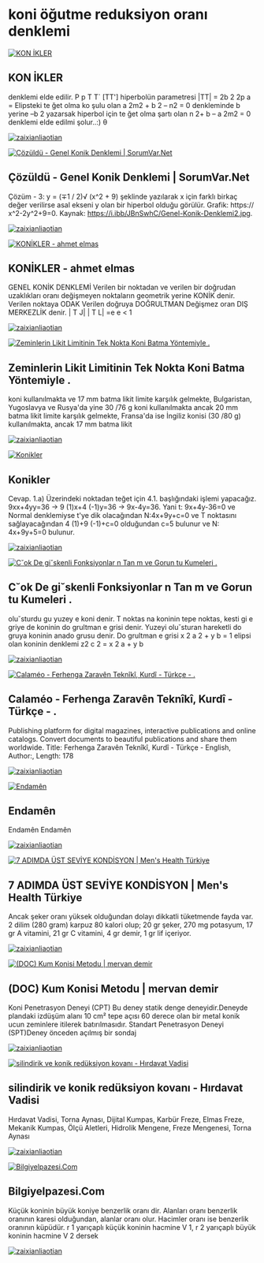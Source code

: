 # koni öğutme reduksiyon oranı denklemi
<a href="https://mnn.zoosnet.net/LR/Chatpre.aspx?id=MNN94995150&p=https://topgrinding.com/" target="_blank">![KON İKLER](https://github.com/technlg/images/blob/main/3.jpg)</a>
## KON İKLER
denklemi elde edilir. P p T T` [TT'] hiperbolün parametresi |TT| = 2b 2 2p a = Elipsteki te ğet olma ko şulu olan a 2m2 + b 2 – n2 = 0 denkleminde b yerine –b 2 yazarsak hiperbol için te ğet olma şartı olan n 2+ b – a 2m2 = 0 denklemi elde edilmi şolur..:) θ
<a href="https://mnn.zoosnet.net/LR/Chatpre.aspx?id=MNN94995150&p=https://topgrinding.com/" target="_blank"><img src="https://github.com/technlg/images/raw/main/chat11.jpg" alt="zaixianliaotian"/></a><a href="//whatsapp.shibangsoft.com/WhatsApp.php" ><img src="https://github.com/technlg/images/raw/main/chat11.png" alt=""></a>
<a href="https://mnn.zoosnet.net/LR/Chatpre.aspx?id=MNN94995150&p=https://topgrinding.com/" target="_blank">![Çözüldü - Genel Konik Denklemi | SorumVar.Net](https://github.com/technlg/images/blob/main/48.jpg)</a>
## Çözüldü - Genel Konik Denklemi | SorumVar.Net
Çözüm - 3: y = (∓1 / 2)√ (x^2 + 9) şeklinde yazılarak x için farklı birkaç değer verilirse asal ekseni y olan bir hiperbol olduğu görülür. Grafik: https:// x^2-2y^2+9=0. Kaynak: https://i.ibb/JBnSwhC/Genel-Konik-Denklemi2.jpg.
<a href="https://mnn.zoosnet.net/LR/Chatpre.aspx?id=MNN94995150&p=https://topgrinding.com/" target="_blank"><img src="https://github.com/technlg/images/raw/main/chat11.jpg" alt="zaixianliaotian"/></a><a href="//whatsapp.shibangsoft.com/WhatsApp.php" ><img src="https://github.com/technlg/images/raw/main/chat11.png" alt=""></a>
<a href="https://mnn.zoosnet.net/LR/Chatpre.aspx?id=MNN94995150&p=https://topgrinding.com/" target="_blank">![KONİKLER - ahmet elmas](https://github.com/technlg/images/blob/main/18.jpg)</a>
## KONİKLER - ahmet elmas
GENEL KONİK DENKLEMİ Verilen bir noktadan ve verilen bir doğrudan uzaklıkları oranı değişmeyen noktaların geometrik yerine KONİK denir. Verilen noktaya ODAK Verilen doğruya DOĞRULTMAN Değişmez oran DIŞ MERKEZLİK denir. | T J| | T L| =e e < 1
<a href="https://mnn.zoosnet.net/LR/Chatpre.aspx?id=MNN94995150&p=https://topgrinding.com/" target="_blank"><img src="https://github.com/technlg/images/raw/main/chat11.jpg" alt="zaixianliaotian"/></a><a href="//whatsapp.shibangsoft.com/WhatsApp.php" ><img src="https://github.com/technlg/images/raw/main/chat11.png" alt=""></a>
<a href="https://mnn.zoosnet.net/LR/Chatpre.aspx?id=MNN94995150&p=https://topgrinding.com/" target="_blank">![Zeminlerin Likit Limitinin Tek Nokta Koni Batma Yöntemiyle .](https://github.com/technlg/images/blob/main/7.jpg)</a>
## Zeminlerin Likit Limitinin Tek Nokta Koni Batma Yöntemiyle .
koni kullanılmakta ve 17 mm batma likit limite karşılık gelmekte, Bulgaristan, Yugoslavya ve Rusya'da yine 30 /76 g koni kullanılmakta ancak 20 mm batma likit limite karşılık gelmekte, Fransa'da ise İngiliz konisi (30 /80 g) kullanılmakta, ancak 17 mm batma likit
<a href="https://mnn.zoosnet.net/LR/Chatpre.aspx?id=MNN94995150&p=https://topgrinding.com/" target="_blank"><img src="https://github.com/technlg/images/raw/main/chat11.jpg" alt="zaixianliaotian"/></a><a href="//whatsapp.shibangsoft.com/WhatsApp.php" ><img src="https://github.com/technlg/images/raw/main/chat11.png" alt=""></a>
<a href="https://mnn.zoosnet.net/LR/Chatpre.aspx?id=MNN94995150&p=https://topgrinding.com/" target="_blank">![Konikler](https://github.com/technlg/images/blob/main/6.jpg)</a>
## Konikler
Cevap. 1.a) Üzerindeki noktadan teğet için 4.1. başlığındaki işlemi yapacağız. 9xx+4yy=36 → 9 (1)x+4 (-1)y=36 → 9x-4y=36. Yani t: 9x+4y-36=0 ve Normal denklemiyse t'ye dik olacağından N:4x+9y+c=0 ve T noktasını sağlayacağından 4 (1)+9 (-1)+c=0 olduğundan c=5 bulunur ve N: 4x+9y+5=0 bulunur.
<a href="https://mnn.zoosnet.net/LR/Chatpre.aspx?id=MNN94995150&p=https://topgrinding.com/" target="_blank"><img src="https://github.com/technlg/images/raw/main/chat11.jpg" alt="zaixianliaotian"/></a><a href="//whatsapp.shibangsoft.com/WhatsApp.php" ><img src="https://github.com/technlg/images/raw/main/chat11.png" alt=""></a>
<a href="https://mnn.zoosnet.net/LR/Chatpre.aspx?id=MNN94995150&p=https://topgrinding.com/" target="_blank">![C˘ok De gi˘skenli Fonksiyonlar n Tan m ve Gorun tu Kumeleri .](https://github.com/technlg/images/blob/main/39.jpg)</a>
## C˘ok De gi˘skenli Fonksiyonlar n Tan m ve Gorun tu Kumeleri .
olu˘sturdu gu yuzey e koni denir. T noktas na koninin tepe noktas, kesti gi e griye de koninin do grultman e grisi denir. Yuzeyi olu˘sturan hareketli do gruya koninin anado grusu denir. Do grultman e grisi x 2 a 2 + y b = 1 elipsi olan koninin denklemi z2 c 2 = x 2 a + y b
<a href="https://mnn.zoosnet.net/LR/Chatpre.aspx?id=MNN94995150&p=https://topgrinding.com/" target="_blank"><img src="https://github.com/technlg/images/raw/main/chat11.jpg" alt="zaixianliaotian"/></a><a href="//whatsapp.shibangsoft.com/WhatsApp.php" ><img src="https://github.com/technlg/images/raw/main/chat11.png" alt=""></a>
<a href="https://mnn.zoosnet.net/LR/Chatpre.aspx?id=MNN94995150&p=https://topgrinding.com/" target="_blank">![Calaméo - Ferhenga Zaravên Teknîkî, Kurdî - Türkçe - .](https://github.com/technlg/images/blob/main/20.jpg)</a>
## Calaméo - Ferhenga Zaravên Teknîkî, Kurdî - Türkçe - .
Publishing platform for digital magazines, interactive publications and online catalogs. Convert documents to beautiful publications and share them worldwide. Title: Ferhenga Zaravên Teknîkî, Kurdî - Türkçe - English, Author:, Length: 178
<a href="https://mnn.zoosnet.net/LR/Chatpre.aspx?id=MNN94995150&p=https://topgrinding.com/" target="_blank"><img src="https://github.com/technlg/images/raw/main/chat11.jpg" alt="zaixianliaotian"/></a><a href="//whatsapp.shibangsoft.com/WhatsApp.php" ><img src="https://github.com/technlg/images/raw/main/chat11.png" alt=""></a>
<a href="https://mnn.zoosnet.net/LR/Chatpre.aspx?id=MNN94995150&p=https://topgrinding.com/" target="_blank">![Endamên](https://github.com/technlg/images/blob/main/35.jpg)</a>
## Endamên
Endamên  Endamên
<a href="https://mnn.zoosnet.net/LR/Chatpre.aspx?id=MNN94995150&p=https://topgrinding.com/" target="_blank"><img src="https://github.com/technlg/images/raw/main/chat11.jpg" alt="zaixianliaotian"/></a><a href="//whatsapp.shibangsoft.com/WhatsApp.php" ><img src="https://github.com/technlg/images/raw/main/chat11.png" alt=""></a>
<a href="https://mnn.zoosnet.net/LR/Chatpre.aspx?id=MNN94995150&p=https://topgrinding.com/" target="_blank">![7 ADIMDA ÜST SEVİYE KONDİSYON | Men's Health Türkiye](https://github.com/technlg/images/blob/main/10.jpg)</a>
## 7 ADIMDA ÜST SEVİYE KONDİSYON | Men's Health Türkiye
Ancak şeker oranı yüksek olduğundan dolayı dikkatli tüketmende fayda var. 2 dilim (280 gram) karpuz 80 kalori olup; 20 gr şeker, 270 mg potasyum, 17 gr A vitamini, 21 gr C vitamini, 4 gr demir, 1 gr lif içeriyor.
<a href="https://mnn.zoosnet.net/LR/Chatpre.aspx?id=MNN94995150&p=https://topgrinding.com/" target="_blank"><img src="https://github.com/technlg/images/raw/main/chat11.jpg" alt="zaixianliaotian"/></a><a href="//whatsapp.shibangsoft.com/WhatsApp.php" ><img src="https://github.com/technlg/images/raw/main/chat11.png" alt=""></a>
<a href="https://mnn.zoosnet.net/LR/Chatpre.aspx?id=MNN94995150&p=https://topgrinding.com/" target="_blank">![(DOC) Kum Konisi Metodu | mervan demir](https://github.com/technlg/images/blob/main/21.jpg)</a>
## (DOC) Kum Konisi Metodu | mervan demir
Koni Penetrasyon Deneyi (CPT) Bu deney statik denge deneyidir.Deneyde plandaki izdüşüm alanı 10 cm² tepe açısı 60 derece olan bir metal konik ucun zeminlere itilerek batırılmasıdır. Standart Penetrasyon Deneyi (SPT)Deney önceden açılmış bir sondaj 
<a href="https://mnn.zoosnet.net/LR/Chatpre.aspx?id=MNN94995150&p=https://topgrinding.com/" target="_blank"><img src="https://github.com/technlg/images/raw/main/chat11.jpg" alt="zaixianliaotian"/></a><a href="//whatsapp.shibangsoft.com/WhatsApp.php" ><img src="https://github.com/technlg/images/raw/main/chat11.png" alt=""></a>
<a href="https://mnn.zoosnet.net/LR/Chatpre.aspx?id=MNN94995150&p=https://topgrinding.com/" target="_blank">![silindirik ve konik redüksiyon kovanı - Hırdavat Vadisi](https://github.com/technlg/images/blob/main/20.jpg)</a>
## silindirik ve konik redüksiyon kovanı - Hırdavat Vadisi
Hırdavat Vadisi, Torna Aynası, Dijital Kumpas, Karbür Freze, Elmas Freze, Mekanik Kumpas, Ölçü Aletleri, Hidrolik Mengene, Freze Mengenesi, Torna Aynası 
<a href="https://mnn.zoosnet.net/LR/Chatpre.aspx?id=MNN94995150&p=https://topgrinding.com/" target="_blank"><img src="https://github.com/technlg/images/raw/main/chat11.jpg" alt="zaixianliaotian"/></a><a href="//whatsapp.shibangsoft.com/WhatsApp.php" ><img src="https://github.com/technlg/images/raw/main/chat11.png" alt=""></a>
<a href="https://mnn.zoosnet.net/LR/Chatpre.aspx?id=MNN94995150&p=https://topgrinding.com/" target="_blank">![Bilgiyelpazesi.Com](https://github.com/technlg/images/blob/main/55.jpg)</a>
## Bilgiyelpazesi.Com
Küçük koninin büyük koniye benzerlik oranı dir. Alanları oranı benzerlik oranının karesi olduğundan, alanlar oranı olur. Hacimler oranı ise benzerlik oranının küpüdür. r 1 yarıçaplı küçük koninin hacmine V 1, r 2 yarıçaplı büyük koninin hacmine V 2 dersek
<a href="https://mnn.zoosnet.net/LR/Chatpre.aspx?id=MNN94995150&p=https://topgrinding.com/" target="_blank"><img src="https://github.com/technlg/images/raw/main/chat11.jpg" alt="zaixianliaotian"/></a><a href="//whatsapp.shibangsoft.com/WhatsApp.php" ><img src="https://github.com/technlg/images/raw/main/chat11.png" alt=""></a>
